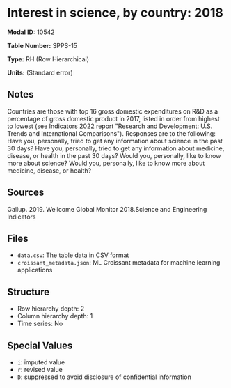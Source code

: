 # Interest in science, by country: 2018

**Modal ID:** 10542

**Table Number:** SPPS-15

**Type:** RH (Row Hierarchical)

**Units:** (Standard error)

## Notes

Countries are those with top 16 gross domestic expenditures on R&D as a percentage of gross domestic product in 2017, listed in order from highest to lowest (see Indicators 2022 report "Research and Development: U.S. Trends and International Comparisons"). Responses are to the following: Have you, personally, tried to get any information about science in the past 30 days? Have you, personally, tried to get any information about medicine, disease, or health in the past 30 days? Would you, personally, like to know more about science? Would you, personally, like to know more about medicine, disease, or health?

## Sources

Gallup. 2019. Wellcome Global Monitor 2018.Science and Engineering Indicators

## Files

- `data.csv`: The table data in CSV format
- `croissant_metadata.json`: ML Croissant metadata for machine learning applications

## Structure

- Row hierarchy depth: 2
- Column hierarchy depth: 1
- Time series: No

## Special Values

- `i`: imputed value
- `r`: revised value
- `D`: suppressed to avoid disclosure of confidential information
